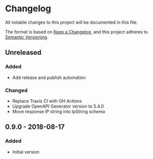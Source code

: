 # Changelog

All notable changes to this project will be documented in this file.

The format is based on [Keep a Changelog](https://keepachangelog.com/en/1.0.0/),
and this project adheres to [Semantic Versioning](https://semver.org/spec/v2.0.0.html).

## Unreleased

### Added
- Add release and publish automation

### Changed
- Replace Travis CI with GH Actions
- Upgrade OpenAPI Generator version to 5.4.0
- Move response IP string into IpString schema

## 0.9.0 - 2018-08-17
### Added
- Initial version
